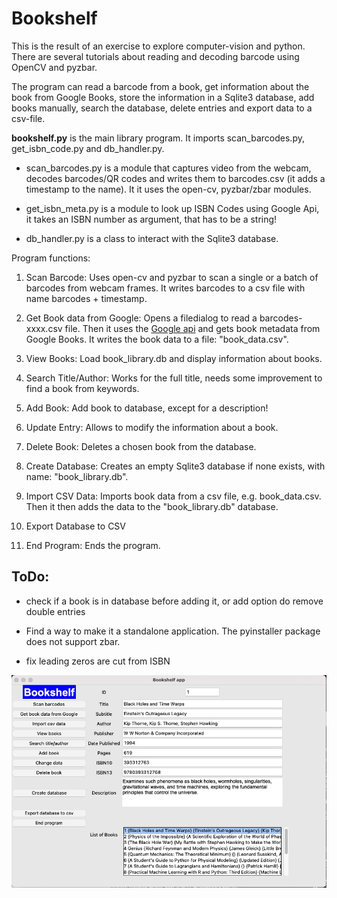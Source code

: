 # Bookshelf

This is the result of an exercise to explore computer-vision and python.
There are several tutorials about reading and decoding barcode using OpenCV
and pyzbar.

The program can read a barcode from a book, get information about the book
from Google Books, store the information in a Sqlite3 database, add books
manually, search the database, delete entries and export data to a csv-file.

**bookshelf.py** is the main library program. It imports scan_barcodes.py,
get_isbn_code.py and db_handler.py.

- scan_barcodes.py is a module that captures video from the webcam, decodes
  barcodes/QR codes and writes them to barcodes.csv (it adds a timestamp to the
  name). It it uses the open-cv, pyzbar/zbar modules.

- get_isbn_meta.py is a module to look up ISBN Codes using Google Api,
  it takes an ISBN number as argument, that has to be a string!

- db_handler.py is a class to interact with the Sqlite3 database.

Program functions:

1. Scan Barcode: Uses open-cv and pyzbar to scan a single or a batch of barcodes
   from webcam frames. It writes barcodes to a csv file with name barcodes +
   timestamp.

2. Get Book data from Google: Opens a filedialog to read a barcodes-xxxx.csv
   file. Then it uses the [Google api](https://www.googleapis.com/books/v1/volumes?q=isbn:)
   and gets book metadata from Google Books. It writes the book data to a file:
   "book_data.csv".

3. View Books: Load book_library.db and display information about books.

4. Search Title/Author: Works for the full title, needs some improvement to find
   a book from keywords.

5. Add Book: Add book to database, except for a description!

6. Update Entry: Allows to modify the information about a book.

7. Delete Book: Deletes a chosen book from the database.

8. Create Database: Creates an empty Sqlite3 database if none exists, with
   name: "book_library.db".

9. Import CSV Data: Imports book data from a csv file, e.g. book_data.csv.
   Then it then adds the data to the "book_library.db" database.

10. Export Database to CSV

11. End Program: Ends the program.

## ToDo:

- check if a book is in database before adding it, or add option do remove double entries

- Find a way to make it a standalone application. The pyinstaller package does not support zbar.

- fix leading zeros are cut from ISBN

![Screenshot](https://github.com/martinheinrich2/bookshelf/blob/main/screenshot.png)
